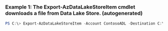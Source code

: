 ### Example 1: The Export-AzDataLakeStoreItem cmdlet downloads a file from Data Lake Store. (autogenerated)
```powershell
PS C:\> Export-AzDataLakeStoreItem -Account ContosoADL -Destination C:\Test.csv -Path /myFiles/TestSource.csv
```

